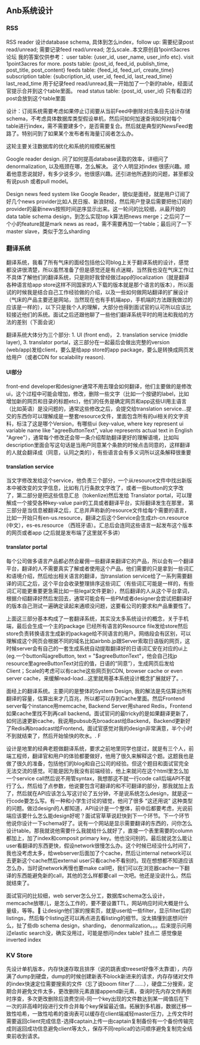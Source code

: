 ## Anb系统设计

### RSS
RSS reader 设计database schema, 具体到怎么index，follow up: 需要纪录post read/unread; 需要记录feed read/unread; 怎么scale..本文原创自1point3acres论坛
我的答案仅供参考：
user table: {user_id, user_name, user_info etc}. visit 1point3acres for more.
posts table: {post_id, feed_id, publish_time, post_title, post_content}
feeds table: {feed_id, feed_url, create_time}
subscription table: {subcription_id, user_id, feed_id, last_read_time} last_read_time 用于纪录feed read/unread,我一开始加了一个新的table，经面试官提示合并到这个table里面。
read status table: {post_id, user_id} 只有看过的post会放到这个table里面


设计：订阅系统需要考虑如果停止订阅要从当前Feed中删除对应条目先设计存储schema，不考虑具体数据库类型假设单机，然后问如何加速查询如何对每个table进行index，需不需要建多个，是否需要复合。然后就是典型的NewsFeed套路了。特别问到了如果某个发布者有海量订阅者怎么办。

这轮主要关注数据库的优化和系统的规模拓展性

Google reader design. 问了如何提高database读取的效率，详细问了denormalization, 以及瓶颈在哪，怎么解决。
这个人明显对index 很感兴趣。顺着他意思说就好，有多少说多少。他很感兴趣。还引进他所遇到的问题，甚至都没有说push 或者pull model。

Design news feed system like Google Reader，貌似是面经，就是用户订阅了好几个news provider比如人民日报、新浪财经，然后用户登录后需要把他订阅的provider的最新news按照时间逆序显示出来。这一轮问的比较细，从最开始的data table schema design，到怎么实现top k算法把news merge；之后问了一个小的feature就是mark news as read，需不需要再加一个table；最后问了一下master slave，类似于怎么sharding

### 翻译系统
翻译系统，我看了所有气床的面经包括他公司blog上关于翻译系统的设计，感觉都没讲很清楚，所以虽然准备了但是感觉还是有点迷糊，当然我也没在气床工作过不具体了解他们的翻译系统，只是刚好我曾经做过app的localization（就是翻译各种语言给app store这样不同国家的人下载的版本就是那个语言的版本），所以面试的时候我是结合自己工作经验做的介绍，以及一些如何做网站翻译的扩展设计（气床的产品主要还是网站，当然现在也有手机端app，手机端的方法跟我做过的应该是一样的），以下只是我个人的理解，大部分也得到面试官的认可所以应该比较接近他们的系统。面试之后还跟他聊了一些他们翻译系统平时的用法和我给的方法的差别（下面会说）

翻译系统大体分为三个部分: 1. UI (front end)， 2. translation service (middle layer), 3. translator portal，这三部分在一起最后会做出完整的version (web/app)发给client，要么是给app store的app package，要么是转换成网页发给用户（或者CDN for scalability reason).

#### UI部分
front-end developer和designer通常不用去理会如何翻译，他们主要做的是修改ui，这个过程中可能会增加，修改，删除一些文字（比如一个按键的label，比如增加新的网页和目录的标题etc)，他们的任务是确定网页和app这些UI用主语言（比如英语）是没问题的，通常这些修改之后，会提交给translation service...提交的东西你可以理解成是一整套resource文件，里面包含所有的ui相关的文字资料，标注了这是哪个Version，有哪些ui (key-value, where key represent ui variable name like "agreeButtonText", value represents actual text in English "Agree"），通常每个修改还会带一条介绍帮助翻译更好的理解语境，比如叫description里面会写这句话是当用户同意某个条款的时候点击同意的，这样翻译的人就会翻译成（同意，认同之类的），有些语言会有多义词所以这条解释很重要

#### translation service
当文字修改发给这个service，他负责三个部分，一个从resource文件中找出新版本中被改变的文字信息，比如有几行条款文字改了，或者一些button的文字改了，第二部分是把这些信息汇总（tokenlize)然后发给 Translator portal，可以理解成一个接受各种key-value pair的工具或者翻译平台，实际翻译发生在那里， 第三部分是当信息被翻译之后，汇总并声称新的resource文件给每个需要的语言，比如一开始只有en-us.resource，翻译之后这个Service会生成zh-cn.resource (中文），es-es.resource （西班牙语）。汇总后会连同这些语言一起发布这个版本的网页或者app (之后就是发布端了这里就不多讲）

#### translator portal
每个公司做多语言产品都必然会雇佣一些翻译来翻译它的产品，所以会有一个翻译平台，翻译的人不需要真实了解或者使用这个产品，他们需要的只是拿到一些词汇和语境介绍，然后给出相关语言的翻译，当translation service给了一系列需要翻译的词汇之后，这个平台会收录整理排序这些词汇（有些词汇可能是一样的，有些词汇可能更重要更急需比如一些legal文件更新），然后翻译的人从这个平台拿词，根据介绍翻译好然后发回去，通常可能会有一些PM或者designer会尝试把翻译好的版本自己测试一遍确定读起来通顺没问题，这要看公司的要求和产品重要性了。

上面这三部分基本构成了一套翻译系统，其实没太多系统设计的概念，关于手机端，最后会生成一个主的package 已经所有语言的Resource file发给store然后store负责转换语言生成新的package给不同语言的用户。网络段会有区别，可以理解成这个网页会根据不同的域名比如airbnb.jp跟Server索取日语版的网页，这时候server会有自己的一套生成系统自动提取翻译好的日语词汇安在对应的ui上 (eg.一个button叫agreButton, text = "$agreeButtonText"，他会自己找jp resource里agreeButtonText对应的值，日语的“同意”），生成网页后发给Client；Scale的考虑可以有cache这些网页到CDN, browser cache or even server cache，来缓解read-load...这里就用基本系统设计概念扩展就好了。.

面经上的翻译系统。主要问的是整体的System Design, 我的解法是先估算出所有翻译的容量，估算出来才几百兆，所以都可以存到Cache里面。然后Frontend server每个instance用memcache, Backend Server用shared Redis，Frontend 如果cache里找不到再call backend。面试官问的最tricky的是如果翻译更新了，如何迅速更新cache，我说用pubsub先broadcast给Backend，Backend更新好了Redis再broadcast给Frontend。面试官感觉对我的design非常满意，半个小时不到就结束了，然后开始愉快的吹水。. F

设计是地里的经典老题做翻译系统，要求之前地里同学也提过，就是有三个人，前端工程师，翻译官和用户的体验都要做好，他用了很久来解释这个题。这题我也是做了很久的准备，包括他们的blog和自己公司的经验。但这个题目和面试官完全无法交流的感觉。可能是因为我没有前端经验，他上来就问在这个html里怎么加一个service call然后说不用管syntax，我想那这不就一行code call后端API不就行了么，然后给了点参数，他说要包含可翻译的和不可翻译的部分，那我就加上去了，然后就在API应该怎么写这讨论了五分钟，不是说系统怎么design，就是这一行code要怎么写。有一种和小学生讨论的错觉，他问了很多 “这还用说” 这种类型的问题。做过design的人都知道，API设计是一个整体，前中后都要考虑，光说前端应该要什么怎么能design好呢？面试官草草说赶快到下一个环节。下一个环节他说你设计一下schema好了。说有一个网站是显示需要翻译的东西的，问你怎么设计table。那我就说他需要什么我就给什么就好了，直接一个表里需要的column都加上，加了index和composit primary key。他也没问别的。最后就说怎么能让user看翻译的东西更快，假设network很慢怎么办。这个时候已经没什么时间了，我也没考虑太多，给webserver后面加了个cache，然后让internal network可以去更新这个cache然后external user只看cache不看别的。现在想想都不知道应该怎么办，当时说network再慢也要make call吧，我们可以在浏览器cache一下翻译的东西能避免新的call，其他的怎么样都要call 一次吧。他还是没说什么，然后就结束了。

面试官问的比较细，web server怎么分工，数据库schema怎么设计，memcache放哪儿，是怎么工作的，要不要设置TTL，网站响应时间大概是什么量级，等等。
让design他们家的搜索页，就是user给一些filter，显示filter后的listings，然后每个listing还可以再点进去看listing的细节。没太搞懂到底想问什么，扯了些db schema design，sharding， denormalization。。。后来提示问用过elastic search没，确实没用过，可能是想问index table? 挂点二
感觉像是inverted index

### KV Store
先设计单机版本，内存快速存取且排序（说的跳表或treeset好像不太靠谱），内存满了dump到硬盘，dump的时候创建新表不block新进来的请求，内存存储对文件的index快速定位需要搜索的文件（忘了说boom filter了……），硬盘二分搜索，定期合并避免文件太多，更改删除元素直接append新元素，查询时先内存文件再倒时序查，多次更改删除后浪费空间-同一个key出现的文件数达到某一阈值后在下一次的非高峰时段进行文件合并每个key保留最近值。拓展到多机器，数据迁移一致性哈希，一致性哈希的查询表可以缓存在client端减轻master压力，上传文件时需要返回client完成信息-选择captain上传一由captain复制备份有一个备份传输完成则返回成功信息避免client等太久，保存不同replica的访问顺序避免复制完全结束前收到请求。




